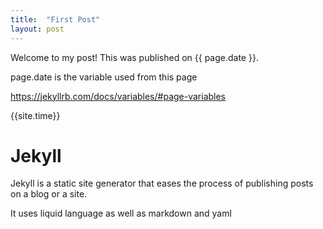```yaml
---
title:  "First Post"
layout: post
---
```


Welcome to my post! This was published on {{ page.date }}.

page.date is the variable used from this page 

https://jekyllrb.com/docs/variables/#page-variables

{{site.time}}


# Jekyll 

Jekyll is a static site generator that eases the process of publishing posts on a blog or a site. 

It uses liquid language as well as markdown and yaml